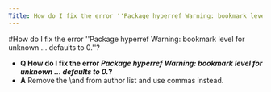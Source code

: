 ```yaml
---
Title: How do I fix the error ''Package hyperref Warning: bookmark level for unknown ... defaults to 0.''?
---
```

#How do I fix the error ''Package hyperref Warning: bookmark level for unknown ... defaults to 0.''?
- **Q How do I fix the error *Package hyperref Warning: bookmark level for unknown ... defaults to 0.*?**
- **A** Remove the \\and from author list and use commas instead.

